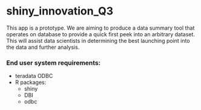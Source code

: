 # shiny_innovation_Q3

This app is a prototype.
We are aiming to produce a data summary tool that operates on database to provide a quick first peek into an arbitrary dataset.
This will assist data scientists in determining the best launching point into the data and further analysis.

### End user system requirements:
- teradata ODBC
- R packages:
  - shiny
  - DBI
  - odbc
  
